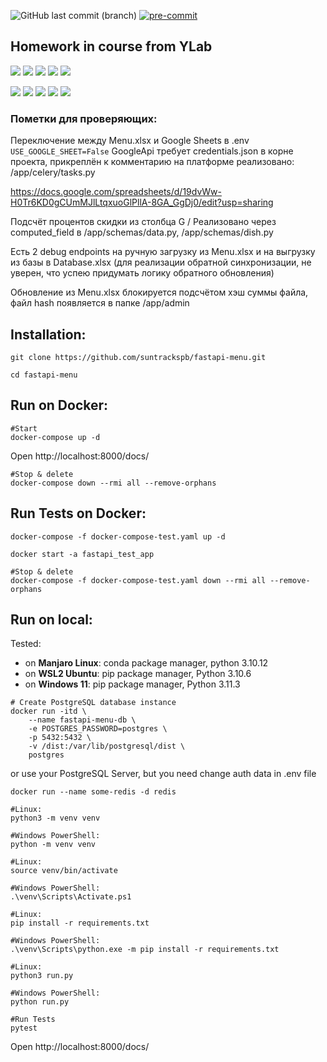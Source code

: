 ![GitHub last commit (branch)](https://img.shields.io/github/last-commit/suntrackspb/fastapi-menu/master)
[![pre-commit](https://img.shields.io/badge/pre--commit-enabled-brightgreen?logo=pre-commit)](https://github.com/pre-commit/pre-commit)


## Homework in course from YLab
![](https://img.shields.io/badge/Python-3776AB.svg?style=for-the-badge&logo=Python&logoColor=white)
![](https://img.shields.io/badge/FastAPI-009688.svg?style=for-the-badge&logo=FastAPI&logoColor=white)
![](https://img.shields.io/badge/Pytest-0A9EDC.svg?style=for-the-badge&logo=Pytest&logoColor=white)
![](https://img.shields.io/badge/PostgreSQL-4169E1.svg?style=for-the-badge&logo=PostgreSQL&logoColor=white)
![](https://img.shields.io/badge/Redis-DC382D.svg?style=for-the-badge&logo=Redis&logoColor=white)

![](https://img.shields.io/badge/Celery-37814A.svg?style=for-the-badge&logo=Celery&logoColor=white)
![](https://img.shields.io/badge/RabbitMQ-FF6600.svg?style=for-the-badge&logo=RabbitMQ&logoColor=white)
![](https://img.shields.io/badge/Docker-2496ED.svg?style=for-the-badge&logo=Docker&logoColor=white)
![](https://img.shields.io/badge/Google%20Sheets-34A853.svg?style=for-the-badge&logo=Google-Sheets&logoColor=white)
![](https://img.shields.io/badge/precommit-FAB040.svg?style=for-the-badge&logo=pre-commit&logoColor=black)



### Пометки для проверяющих:
Переключение между Menu.xlsx и Google Sheets в .env `USE_GOOGLE_SHEET=False`
GoogleApi требует credentials.json в корне проекта, прикреплён к комментарию на платформе
реализовано: /app/celery/tasks.py

https://docs.google.com/spreadsheets/d/19dvWw-H0Tr6KD0gCUmMJlLtqxuoGlPllA-8GA_GgDj0/edit?usp=sharing

Подсчёт процентов скидки из столбца G / Реализовано через computed_field в /app/schemas/data.py, /app/schemas/dish.py

Есть 2 debug endpoints на ручную загрузку из Menu.xlsx и на выгрузку из базы в Database.xlsx
(для реализации обратной синхронизации, не уверен, что успею придумать логику обратного обновления)

Обновление из Menu.xlsx блокируется подсчётом хэш суммы файла, файл hash появляется в папке /app/admin


## Installation:
```commandline
git clone https://github.com/suntrackspb/fastapi-menu.git
```
```shell
cd fastapi-menu
```


## Run on Docker:
```shell
#Start
docker-compose up -d
```
Open http://localhost:8000/docs/
```shell
#Stop & delete
docker-compose down --rmi all --remove-orphans
```

## Run Tests on Docker:
```shell
docker-compose -f docker-compose-test.yaml up -d

docker start -a fastapi_test_app
```
```shell
#Stop & delete
docker-compose -f docker-compose-test.yaml down --rmi all --remove-orphans
```

## Run on local:

Tested:
* on **Manjaro Linux**: conda package manager, python 3.10.12
* on **WSL2 Ubuntu**: pip package manager, Python 3.10.6
* on **Windows 11**: pip package manager, Python 3.11.3

```shell
# Create PostgreSQL database instance
docker run -itd \
	--name fastapi-menu-db \
	-e POSTGRES_PASSWORD=postgres \
	-p 5432:5432 \
	-v /dist:/var/lib/postgresql/dist \
	postgres
```
or use your PostgreSQL Server, but you need change auth data in .env file
```shell
docker run --name some-redis -d redis
```
```shell
#Linux:
python3 -m venv venv

#Windows PowerShell:
python -m venv venv
```
```shell
#Linux:
source venv/bin/activate

#Windows PowerShell:
.\venv\Scripts\Activate.ps1
```
```shell
#Linux:
pip install -r requirements.txt

#Windows PowerShell:
.\venv\Scripts\python.exe -m pip install -r requirements.txt
```
```shell
#Linux:
python3 run.py

#Windows PowerShell:
python run.py

#Run Tests
pytest
```
Open http://localhost:8000/docs/
